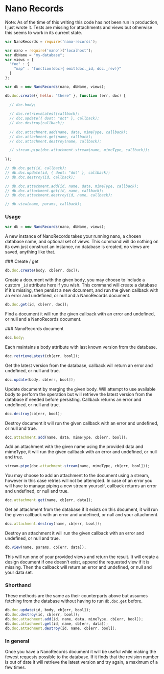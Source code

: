 Nano Records
===

Note: As of the time of this writing this code has not been run in production, I just wrote it. Tests are missing for attachments and views but otherwise this seems to work in its current state.

```javascript
var NanoRecords = require('nano-records');

var nano = require('nano')("localhost");
var dbName = "my-database";
var views = {
  "foo" : {
    "map" : "function(doc){ emit(doc._id, doc._rev)}"
  }
};

var db = new NanoRecords(nano, dbName, views);

db.doc.create({ hello: "there" }, function (err, doc) {
  
  // doc.body;
  
  // doc.retrieveLatest(callback);
  // doc.update({ doot: "dot" }, callback);
  // doc.destroy(callback);
  
  // doc.attachment.add(name, data, mimeType, callback);
  // doc.attachment.get(name, callback);
  // doc.attachment.destroy(name, callback);

  // stream.pipe(doc.attachment.stream(name, mimeType, callback));
  
});

// db.doc.get(id, callback);
// db.doc.update(id, { doot: "dot" }, callback);
// db.doc.destroy(id, callback);

// db.doc.attachment.add(id, name, data, mimeType, callback);
// db.doc.attachment.get(id, name, callback);
// db.doc.attachment.destroy(id, name, callback);

// db.view(name, params, callback);
```

### Usage

```javascript
var db = new NanoRecords(nano, dbName, views);
```

A new instance of NanoRecords takes your running nano, a chosen database name, and optional set of views. This command will do nothing on its own just construct an instance, no database is created, no views are saved, anything like that.

### Create / get

```javascript
db.doc.create(body, cb[err, doc]);
```

Create a document with the given body, you may choose to include a custom `_id` attribute here if you wish. This command will create a database if it's missing, then persist a new document, and run the given callback with an error and undefined, or null and a NanoRecords document.

```javascript
db.doc.get(id, cb[err, doc]);
```

Find a document it will run the given callback with an error and undefined, or null and a NanoRecords document.

### NanoRecords document

```javascript
doc.body;
```

Each maintains a body attribute with last known version from the database.

```javascript
doc.retrieveLatest(cb[err, bool]);
```

Get the latest version from the database, callback will return an error and undefined, or null and true.

```javascript
doc.update(body, cb[err, bool]);
```

Update document by merging the given body. Will attempt to use available body to perform the operation but will retrieve the latest version from the database if needed before persisting. Callback returns an error and undefined, or null and true.

```javascript
doc.destroy(cb[err, bool);
```

Destroy document it will run the given callback with an error and undefined, or null and true.

```javascript
doc.attachment.add(name, data, mimeType, cb[err, bool]);
```

Add an attachment with the given name using the provided data and mimeType, it will run the given callback with an error and undefined, or null and true.

```javascript
stream.pipe(doc.attachment.stream(name, mimeType, cb[err, bool]));
```

You may choose to add an attachment to the document using a stream, however in this case retries will not be attempted. In case of an error you will have to manage piping a new stream yourself, callback returns an error and undefined, or null and true.

```javascript
doc.attachment.get(name, cb[err, data]);
```

Get an attachment from the database if it exists on this document, it will run the given callback with an error and undefined, or null and your attachment.

```javascript
doc.attachment.destroy(name, cb[err, bool]);
```

Destroy an attachment it will run the given callback with an error and undefined, or null and true.

```javascript
db.view(name, params, cb[err, data]);
```

This will run one of your provided views and return the result. It will create a design document if one doesn't exist, append the requested view if it is missing. Then the callback will return an error and undefined, or null and your data set.

### Shorthand

These methods are the same as their counterparts above but assumes fetching from the database without having to run `db.doc.get` before.

```javascript
db.doc.update(id, body, cb[err, bool]);
db.doc.destroy(id, cb[err, bool]);
db.doc.attachment.add(id, name, data, mimeType, cb[err, bool]);
db.doc.attachment.get(id, name, cb[err, data]);
db.doc.attachment.destroy(id, name, cb[err, bool]);
```

### In general

Once you have a NanoRecords document it will be useful while making the fewest requests possible to the database. If it finds that the revision number is out of date it will retrieve the latest version and try again, a maximum of a few times.
